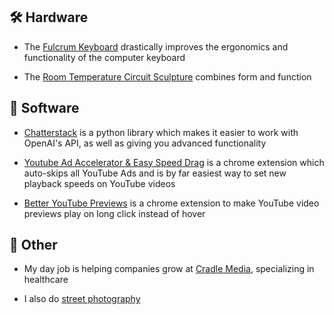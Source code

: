 ## 🛠️ Hardware

- The [Fulcrum Keyboard](https://github.com/dschil138/Fulcrum) drastically improves the ergonomics and functionality of the computer keyboard

<!-- <img src="https://raw.githubusercontent.com/dschil138/Fulcrum/main/photos/fulcrum-6x3-walnut-3.webp" data-canonical-src="https://raw.githubusercontent.com/dschil138/Fulcrum/main/photos/fulcrum-6x3-walnut-3.webp" width="400" /> -->

- The [Room Temperature Circuit Sculpture](https://github.com/dschil138/room-temperature-circuit-sculpture) combines form and function

<!--<img src="https://raw.githubusercontent.com/dschil138/room-temperature-circuit-sculpture/main/images/circuit-sculpture-front-1.webp" data-canonical-src="https://raw.githubusercontent.com/dschil138/room-temperature-circuit-sculpture/main/images/circuit-sculpture-front-1.webp" width="400" /> -->


## 💾 Software

- [Chatterstack](https://github.com/dschil138/chatterstack) is a python library which makes it easier to work with OpenAI's API, as well as giving you advanced functionality

- [Youtube Ad Accelerator & Easy Speed Drag](https://chrome.google.com/webstore/detail/lmcggcabhocpfkbddekmconplfjmmgmn) is a chrome extension which auto-skips all YouTube Ads and is by far easiest way to set new playback speeds on YouTube videos
- [Better YouTube Previews](https://chrome.google.com/webstore/detail/amfcggbbflmkdaocjifopjpjmbhnkloo) is a chrome extension to make YouTube video previews play on long click instead of hover


## 📸 Other

- My day job is helping companies grow at [Cradle Media](https://cradle.media), specializing in healthcare

- I also do [street photography](https://www.instagram.com/depth.street)
